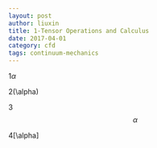 ```yaml
---
layout: post
author: liuxin
title: 1-Tensor Operations and Calculus 
date: 2017-04-01
category: cfd
tags: continuum-mechanics
---
```


<script>
MathJax = {
  tex: {
    inlineMath: [['$', '$'], ['\\(', '\\)']]
  }
};
</script>
<script id="MathJax-script" async
  src="https://cdn.jsdelivr.net/npm/mathjax@3/es5/tex-chtml.js">
</script>

1$\alpha$

2\(\alpha\)

3$$\alpha$$

4\[\alpha\]
